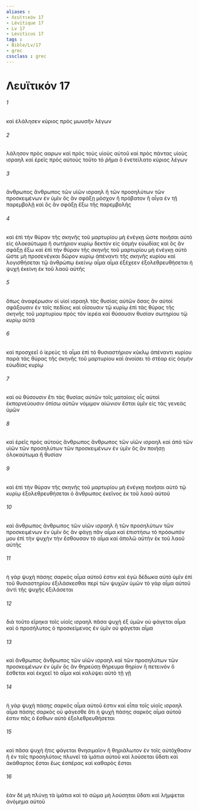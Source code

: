 ```yaml
---
aliases : 
- Λευϊτικόν 17
- Lévitique 17
- Lv 17
- Leviticus 17
tags : 
- Bible/Lv/17
- grec
cssclass : grec
---
```


# Λευϊτικόν 17

###### 1
καὶ ἐλάλησεν κύριος πρὸς μωυσῆν λέγων
###### 2
λάλησον πρὸς ααρων καὶ πρὸς τοὺς υἱοὺς αὐτοῦ καὶ πρὸς πάντας υἱοὺς ισραηλ καὶ ἐρεῖς πρὸς αὐτούς τοῦτο τὸ ῥῆμα ὃ ἐνετείλατο κύριος λέγων
###### 3
ἄνθρωπος ἄνθρωπος τῶν υἱῶν ισραηλ ἢ τῶν προσηλύτων τῶν προσκειμένων ἐν ὑμῖν ὃς ἂν σφάξῃ μόσχον ἢ πρόβατον ἢ αἶγα ἐν τῇ παρεμβολῇ καὶ ὃς ἂν σφάξῃ ἔξω τῆς παρεμβολῆς
###### 4
καὶ ἐπὶ τὴν θύραν τῆς σκηνῆς τοῦ μαρτυρίου μὴ ἐνέγκῃ ὥστε ποιῆσαι αὐτὸ εἰς ὁλοκαύτωμα ἢ σωτήριον κυρίῳ δεκτὸν εἰς ὀσμὴν εὐωδίας καὶ ὃς ἂν σφάξῃ ἔξω καὶ ἐπὶ τὴν θύραν τῆς σκηνῆς τοῦ μαρτυρίου μὴ ἐνέγκῃ αὐτὸ ὥστε μὴ προσενέγκαι δῶρον κυρίῳ ἀπέναντι τῆς σκηνῆς κυρίου καὶ λογισθήσεται τῷ ἀνθρώπῳ ἐκείνῳ αἷμα αἷμα ἐξέχεεν ἐξολεθρευθήσεται ἡ ψυχὴ ἐκείνη ἐκ τοῦ λαοῦ αὐτῆς
###### 5
ὅπως ἀναφέρωσιν οἱ υἱοὶ ισραηλ τὰς θυσίας αὐτῶν ὅσας ἂν αὐτοὶ σφάξουσιν ἐν τοῖς πεδίοις καὶ οἴσουσιν τῷ κυρίῳ ἐπὶ τὰς θύρας τῆς σκηνῆς τοῦ μαρτυρίου πρὸς τὸν ἱερέα καὶ θύσουσιν θυσίαν σωτηρίου τῷ κυρίῳ αὐτά
###### 6
καὶ προσχεεῖ ὁ ἱερεὺς τὸ αἷμα ἐπὶ τὸ θυσιαστήριον κύκλῳ ἀπέναντι κυρίου παρὰ τὰς θύρας τῆς σκηνῆς τοῦ μαρτυρίου καὶ ἀνοίσει τὸ στέαρ εἰς ὀσμὴν εὐωδίας κυρίῳ
###### 7
καὶ οὐ θύσουσιν ἔτι τὰς θυσίας αὐτῶν τοῖς ματαίοις οἷς αὐτοὶ ἐκπορνεύουσιν ὀπίσω αὐτῶν νόμιμον αἰώνιον ἔσται ὑμῖν εἰς τὰς γενεὰς ὑμῶν
###### 8
καὶ ἐρεῖς πρὸς αὐτούς ἄνθρωπος ἄνθρωπος τῶν υἱῶν ισραηλ καὶ ἀπὸ τῶν υἱῶν τῶν προσηλύτων τῶν προσκειμένων ἐν ὑμῖν ὃς ἂν ποιήσῃ ὁλοκαύτωμα ἢ θυσίαν
###### 9
καὶ ἐπὶ τὴν θύραν τῆς σκηνῆς τοῦ μαρτυρίου μὴ ἐνέγκῃ ποιῆσαι αὐτὸ τῷ κυρίῳ ἐξολεθρευθήσεται ὁ ἄνθρωπος ἐκεῖνος ἐκ τοῦ λαοῦ αὐτοῦ
###### 10
καὶ ἄνθρωπος ἄνθρωπος τῶν υἱῶν ισραηλ ἢ τῶν προσηλύτων τῶν προσκειμένων ἐν ὑμῖν ὃς ἂν φάγῃ πᾶν αἷμα καὶ ἐπιστήσω τὸ πρόσωπόν μου ἐπὶ τὴν ψυχὴν τὴν ἔσθουσαν τὸ αἷμα καὶ ἀπολῶ αὐτὴν ἐκ τοῦ λαοῦ αὐτῆς
###### 11
ἡ γὰρ ψυχὴ πάσης σαρκὸς αἷμα αὐτοῦ ἐστιν καὶ ἐγὼ δέδωκα αὐτὸ ὑμῖν ἐπὶ τοῦ θυσιαστηρίου ἐξιλάσκεσθαι περὶ τῶν ψυχῶν ὑμῶν τὸ γὰρ αἷμα αὐτοῦ ἀντὶ τῆς ψυχῆς ἐξιλάσεται
###### 12
διὰ τοῦτο εἴρηκα τοῖς υἱοῖς ισραηλ πᾶσα ψυχὴ ἐξ ὑμῶν οὐ φάγεται αἷμα καὶ ὁ προσήλυτος ὁ προσκείμενος ἐν ὑμῖν οὐ φάγεται αἷμα
###### 13
καὶ ἄνθρωπος ἄνθρωπος τῶν υἱῶν ισραηλ καὶ τῶν προσηλύτων τῶν προσκειμένων ἐν ὑμῖν ὃς ἂν θηρεύσῃ θήρευμα θηρίον ἢ πετεινόν ὃ ἔσθεται καὶ ἐκχεεῖ τὸ αἷμα καὶ καλύψει αὐτὸ τῇ γῇ
###### 14
ἡ γὰρ ψυχὴ πάσης σαρκὸς αἷμα αὐτοῦ ἐστιν καὶ εἶπα τοῖς υἱοῖς ισραηλ αἷμα πάσης σαρκὸς οὐ φάγεσθε ὅτι ἡ ψυχὴ πάσης σαρκὸς αἷμα αὐτοῦ ἐστιν πᾶς ὁ ἔσθων αὐτὸ ἐξολεθρευθήσεται
###### 15
καὶ πᾶσα ψυχή ἥτις φάγεται θνησιμαῖον ἢ θηριάλωτον ἐν τοῖς αὐτόχθοσιν ἢ ἐν τοῖς προσηλύτοις πλυνεῖ τὰ ἱμάτια αὐτοῦ καὶ λούσεται ὕδατι καὶ ἀκάθαρτος ἔσται ἕως ἑσπέρας καὶ καθαρὸς ἔσται
###### 16
ἐὰν δὲ μὴ πλύνῃ τὰ ἱμάτια καὶ τὸ σῶμα μὴ λούσηται ὕδατι καὶ λήμψεται ἀνόμημα αὐτοῦ
